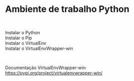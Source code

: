 Ambiente de trabalho Python
===========================

 

Instalar o Python  
Instalar o  Pip  
Instalar o VirtualEnv  
Instalar o  VirtualEnvWrapper-win

 

Documentação VirtualEnvWrapper-win:
<https://pypi.org/project/virtualenvwrapper-win/>

 

 

